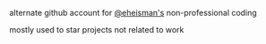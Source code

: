 alternate github account for [@eheisman's](https://github.com/eheisman) non-professional coding

mostly used to star projects not related to work
